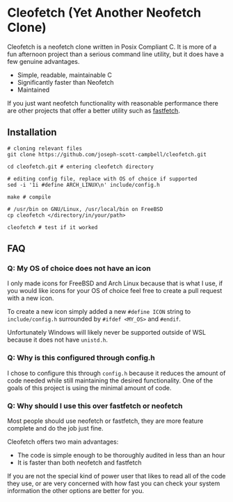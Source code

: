 # Cleofetch (Yet Another Neofetch Clone)

Cleofetch is a neofetch clone written in Posix Compliant C. It is more of a fun
afternoon project than a serious command line utility, but it does have a few
genuine advantages.

* Simple, readable, maintainable C
* Significantly faster than Neofetch
* Maintained

If you just want neofetch functionality with reasonable performance there are
other projects that offer a better utility such as
[fastfetch](https://github.com/fastfetch-cli/fastfetch).

## Installation

```
# cloning relevant files
git clone https://github.com/joseph-scott-campbell/cleofetch.git 

cd cleofetch.git # entering cleofetch directory

# editing config file, replace with OS of choice if supported
sed -i '1i #define ARCH_LINUX\n' include/config.h

make # compile

# /usr/bin on GNU/Linux, /usr/local/bin on FreeBSD
cp cleofetch </directory/in/your/path> 

cleofetch # test if it worked
```

## FAQ

### Q: My OS of choice does not have an icon

I only made icons for FreeBSD and Arch Linux because that is what I use, if
you would like icons for your OS of choice feel free to create a pull
request with a new icon.

To create a new icon simply added a new `#define ICON` string to 
`include/config.h` surrounded by `#ifdef <MY_OS>` and `#endif`. 

Unfortunately Windows will likely never be supported outside of WSL because it
does not have `unistd.h`.

### Q: Why is this configured through config.h

I chose to configure this through `config.h` because it reduces the amount of
code needed while still maintaining the desired functionality. One of the goals
of this project is using the minimal amount of code.

### Q: Why should I use this over fastfetch or neofetch

Most people should use neofetch or fastfetch, they are more feature complete
and do the job just fine. 

Cleofetch offers two main advantages:
* The code is simple enough to be thoroughly audited in less than an hour
* It is faster than both neofetch and fastfetch

If you are not the special kind of power user that likes to read all of the code
they use, or are very concerned with how fast you can check your system
information the other options are better for you.
